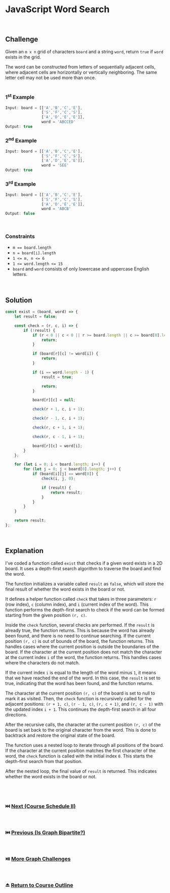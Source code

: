 # JavaScript Word Search
<br/>

## Challenge
Given an `m x n` grid of characters `board` and a string `word`, return `true` if `word` exists in the grid.

The word can be constructed from letters of sequentially adjacent cells, where adjacent cells are horizontally or vertically neighboring. The same letter cell may not be used more than once.
<br/>
<br/>

### 1<sup>st</sup> Example

```JavaScript
Input: board = [['A','B','C','E'],
                ['S','F','C','S'],
                ['A','D','E','E']],
                word = 'ABCCED'
Output: true
```

### 2<sup>nd</sup> Example

```JavaScript
Input: board = [['A','B','C','E'],
                ['S','F','C','S'],
                ['A','D','E','E']],
                word = 'SEE'
Output: true
```

### 3<sup>rd</sup> Example

```JavaScript
Input: board = [['A','B','C','E'],
                ['S','F','C','S'],
                ['A','D','E','E']],
                word = 'ABCB'
Output: false
```

<br/>

### Constraints

- `m == board.length`
- `n = board[i].length`
- `1 <= m, n <= 6`
- `1 <= word.length <= 15`
- `board` and `word` consists of only lowercase and uppercase English letters.

<br/>

## Solution

```JavaScript
const exist = (board, word) => {
    let result = false;

    const check = (r, c, i) => {
        if (!result) {
            if (r < 0 || c < 0 || r >= board.length || c >= board[0].length) {
                return;
            }

            if (board[r][c] != word[i]) {
                return;
            }

            if (i == word.length - 1) {
                result = true;

                return;
            }

            board[r][c] = null;

            check(r + 1, c, i + 1);

            check(r - 1, c, i + 1);

            check(r, c + 1, i + 1);

            check(r, c - 1, i + 1);

            board[r][c] = word[i];
        }
    };

    for (let i = 0; i < board.length; i++) {
        for (let j = 0; j < board[0].length; j++) {
            if (board[i][j] == word[0]) {
                check(i, j, 0);

                if (result) {
                    return result;
                }
            }
        }
    }

    return result;
};
```

<br/>

## Explanation

I've coded a function called `exist` that checks if a given word exists in a 2D board. It uses a depth-first search algorithm to traverse the board and find the word.
<br/>

The function initializes a variable called `result` as `false`, which will store the final result of whether the word exists in the board or not.
<br/>

It defines a helper function called `check` that takes in three parameters: `r` (row index), `c` (column index), and `i` (current index of the word). This function performs the depth-first search to check if the word can be formed starting from the given position `(r, c)`.
<br/>

Inside the `check` function, several checks are performed. If the `result` is already true, the function returns. This is because the word has already been found, and there is no need to continue searching. If the current position `(r, c)` is out of bounds of the board, the function returns. This handles cases where the current position is outside the boundaries of the board. If the character at the current position does not match the character at the current index `i` of the word, the function returns. This handles cases where the characters do not match.
<br/>

If the current index `i` is equal to the length of the word minus `1`, it means that we have reached the end of the word. In this case, the `result` is set to true, indicating that the word has been found, and the function returns.
<br/>

The character at the current position `(r, c)` of the board is set to null to mark it as visited. Then, the `check` function is recursively called for the adjacent positions: `(r + 1, c)`, `(r - 1, c)`, `(r, c + 1)`, and `(r, c - 1)` with the updated index `i + 1`. This continues the depth-first search in all four directions.
<br/>

After the recursive calls, the character at the current position `(r, c)` of the board is set back to the original character from the word. This is done to backtrack and restore the original state of the board.
<br/>

The function uses a nested loop to iterate through all positions of the board. If the character at the current position matches the first character of the word, the `check` function is called with the initial index `0`. This starts the depth-first search from that position.
<br/>

After the nested loop, the final value of `result` is returned. This indicates whether the word exists in the board or not.
<br/>
<br/>
<br/>
<br/>

### :next_track_button: [Next (Course Schedule II)][Next]
<br/>

### :previous_track_button: [Previous (Is Graph Bipartite?)][Previous]
<br/>

### :play_or_pause_button: [More Graph Challenges][More]
<br/>

### :eject_button: [Return to Course Outline][Return]
<br/>

[Next]: https://github.com/Superklok/JavaScriptGraphs/blob/main/JavaScriptCourseScheduleII.md
[Previous]: https://github.com/Superklok/JavaScriptGraphs/blob/main/JavaScriptIsGraphBipartite.md
[More]: https://github.com/Superklok/JavaScriptGraphs
[Return]: https://github.com/Superklok/LearnJavaScript
